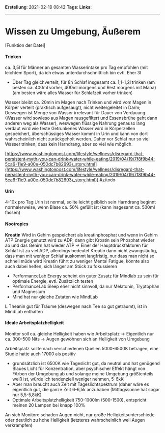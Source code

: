 **Erstellung**: 2021-02-19  08:42
**Tags**:
**Links**:

---
# Wissen zu Umgebung, Äußerem
[Funktion der Datei]

#### Trinken

ca. 3,5l für Männer an gesamten Wasserintake pro Tag empfohlen (mit leichtem Sport), da ich etwas unterdurchschnittlich bin evtl. Eher 3l
-   Über Tag gleichverteilt, für 8h Schlaf insgesamt ca. 1,1-1,2l trinken (am besten ca. 400ml vorher, 400ml morgens und Rest morgens mit Mana)(am besten wäre alles Wasser für Schlafzeit vorher trinken)

Wasser bleibt ca. 20min im Magen nach Trinken und wird vom Magen in Körper verteilt (praktisch aufgesaugt), nicht weitergeleitet in Darm;
Deswegen ist Menge von Wasser irrelevant für Dauer von Verdauung (Wasser wird sowieso aus Magen rausgefiltert und Essensbrühe geht dann anderen weg als Wasser), weswegen flüssige Nahrung genauso lang verdaut wird wie feste
Getrunkenes Wasser wird in Körperzellen gespeichert, überschüssiges Wasser kommt in Urin und kann von dort wahrscheinlich nicht zurückgeholt werden. Daher vor Schlaf nur so viel Wasser trinken, dass kein Harndrang, aber so viel wie möglich.

[https://www.washingtonpost.com/lifestyle/wellness/disregard-that-persistent-myth-you-can-drink-water-while-eating/2019/04/19/7f8f9b44-5ca6-11e9-a00e-050dc7b82693\_story.html](https://www.washingtonpost.com/lifestyle/wellness/disregard-that-persistent-myth-you-can-drink-water-while-eating/2019/04/19/7f8f9b44-5ca6-11e9-a00e-050dc7b82693\_story.html)) #z/todo

#### Urin
      
4-10x pro Tag Urin ist normal, sollte leicht gelblich sein
Harndrang beginnt normalerweise, wenn Blase ca. 50% gefüllt ist (kann insgesamt ca. 500ml fassen)

#### Nootropics

**Kreatin**
Wird in Gehirn gespeichert als kreatinphosphat und wenn in Gehirn ATP Energie genutzt wird zu ADP, dann gibt Kroatin sein Phosphat wieder ab und das Gehirn hat wieder ATP -> Einer der Hauptdruckfaktoren für Schlaf ist zu viel ADP, allerdings bedeutet Kreatin dann nicht zwangsläufig, dass man mit weniger Schlaf auskommt langfristig, nur dass man nicht so schnell müde wird
Kreatin führt zu weniger Mental Fatigue, könnte also auch dabei helfen, sich länger am Stück zu fokussieren

-   PerformanceLab Energy scheint ein guter Zusatz für Mindlab zu sein für optimale Energie, evtl. Zusätzlich testen
-   PerformanceLab Sleep eher nicht sinnvoll, da nur Melatonin, Tryptophan und Magnesium
-   Mind hat nur gleiche Zutaten wie MindLab

  
L Theanin gut für Träume (deswegen nach Tee so gut geträumt), ist in MindLab enthalten
      

#### Ideale Arbeitsplatzhelligkeit
Monitor soll ca. gleiche Helligkeit haben wie Arbeitsplatz
-> Eigentlich nur ca. 300-500 Nits
-> Augen gewöhnen sich an Helligkeit von Umgebung

Arbeitsplatz sollte nach verschiedenen Quellen 5000-6500K betragen, eine Studie hatte auch 17000 als positiv

-   grundsätzlich ist 6500K wie Tageslicht gut, da neutral und hat genügend Blaues Licht für Konzentration, aber psychischer Effekt hängt von FArben der Umgebung ab und solange meine Umgebung größtenteils weiß ist, würde ich tendenziell weniger nehmen, 5-6kK
-   Aber man braucht auch Zeit mit Tageslichtspektrum (daher wäre es eigentlich gut, die ganze Zeit 6-6,5k anzuhaben (Mittagssonne hat sogar nur 5,5-5,8kK)
-   Optimale Arbeitsplatzhelligkeit 750-1000lm (500-1500), entspricht meinen 20 Lampen bei knapp 100%

An sich Monitore schaden Augen nicht, nur große Helligkeitsunterschiede oder deutlich zu hohe Helligkeit (letzteres wahrscheinlich weil Augen verkrampfen)
